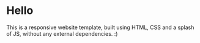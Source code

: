 # Hello

This is a responsive website template, built using HTML, CSS and a splash of JS, without any external dependencies. :) 